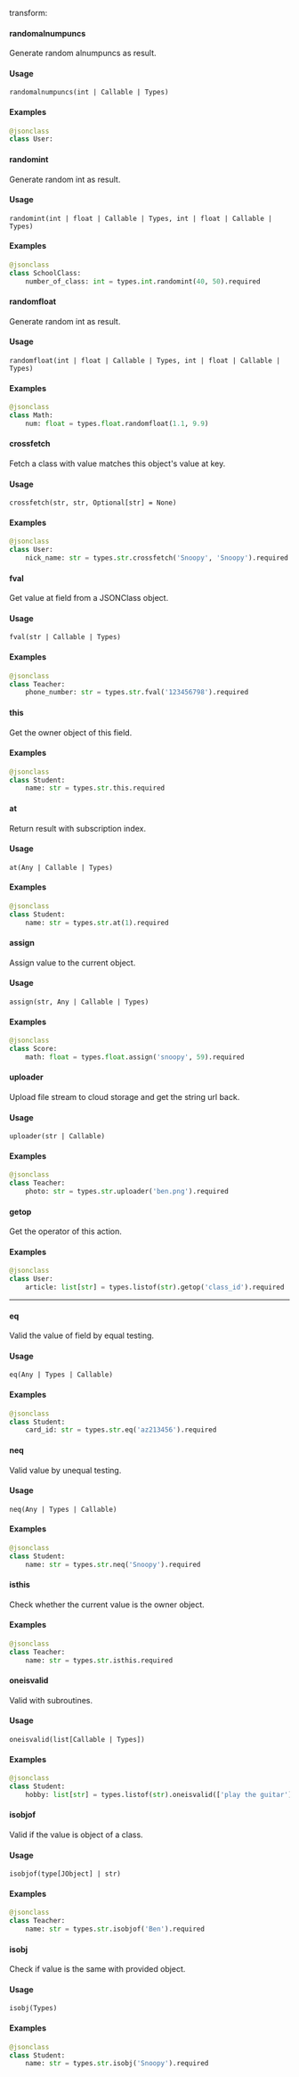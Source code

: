 transform:
<!--
#### passin
Use passin value as the result.
#### Examples
```python
@jsonclass
class User:
    password: str = types.str.passin.required
```
#### randomdigits
Generate random digits as result with custom length parameter.
#### Usage
`randomdigits(int | Callable | Types)`
#### Examples
```python
@jsonclass
class Math:
    num: int = types.int.randomdigits(3).required
```
#### randomalnums
Generate random alnums as result with custom length parameter.
#### Usage
`randomalnums(int | Callable | Types)`
#### Examples
```python
@jsonclass
class Verification:
    code: int = types.int.randomalnums(10).required
``` -->
#### randomalnumpuncs
Generate random alnumpuncs as result.
#### Usage
`randomalnumpuncs(int | Callable | Types)`
#### Examples
```python
@jsonclass
class User:

```
#### randomint
Generate random int as result.
#### Usage
`randomint(int | float | Callable | Types, int | float | Callable | Types)`
#### Examples
```python
@jsonclass
class SchoolClass:
    number_of_class: int = types.int.randomint(40, 50).required
```
#### randomfloat
Generate random int as result.
#### Usage
`randomfloat(int | float | Callable | Types, int | float | Callable | Types)`
#### Examples
```python
@jsonclass
class Math:
    num: float = types.float.randomfloat(1.1, 9.9)
```
#### crossfetch
Fetch a class with value matches this object's value at key.
#### Usage
`crossfetch(str, str, Optional[str] = None)`
#### Examples
```python
@jsonclass
class User:
    nick_name: str = types.str.crossfetch('Snoopy', 'Snoopy').required
```
#### fval
Get value at field from a JSONClass object.
#### Usage
`fval(str | Callable | Types)`
#### Examples
```python
@jsonclass
class Teacher:
    phone_number: str = types.str.fval('123456798').required
```
#### this
Get the owner object of this field.
#### Examples
```python
@jsonclass
class Student:
    name: str = types.str.this.required
```
#### at
Return result with subscription index.
#### Usage
`at(Any | Callable | Types)`
#### Examples
```python
@jsonclass
class Student:
    name: str = types.str.at(1).required
```
#### assign
Assign value to the current object.
#### Usage
`assign(str, Any | Callable | Types)`
#### Examples
```python
@jsonclass
class Score:
    math: float = types.float.assign('snoopy', 59).required
```
#### uploader
Upload file stream to cloud storage and get the string url back.
#### Usage
`uploader(str | Callable)`
#### Examples
```python
@jsonclass
class Teacher:
    photo: str = types.str.uploader('ben.png').required
```
#### getop
Get the operator of this action.
#### Examples
```python
@jsonclass
class User:
    article: list[str] = types.listof(str).getop('class_id').required
```

----------------------------------------------------------------------------------------------------------------


<!-- validate:

#### checkpw
Check string value with bcrypt's checkpw function.
#### Usage
`checkpw(Types)`
#### Examples
```python
@jsonclass
class User:
    username: str = types.str.checkpw('123456').required
``` -->

#### eq
Valid the value of field by equal testing.
#### Usage
`eq(Any | Types | Callable)`
#### Examples
```python
@jsonclass
class Student:
    card_id: str = types.str.eq('az213456').required
```
#### neq
Valid value by unequal testing.
#### Usage
`neq(Any | Types | Callable)`
#### Examples
```python
@jsonclass
class Student:
    name: str = types.str.neq('Snoopy').required
```
#### isthis
Check whether the current value is the owner object.
#### Examples
```python
@jsonclass
class Teacher:
    name: str = types.str.isthis.required
```
#### oneisvalid
Valid with subroutines.
#### Usage
`oneisvalid(list[Callable | Types])`
#### Examples
```python
@jsonclass
class Student:
    hobby: list[str] = types.listof(str).oneisvalid(['play the guitar'])
```
#### isobjof
Valid if the value is object of a class.
#### Usage
`isobjof(type[JObject] | str)`
#### Examples
```python
@jsonclass
class Teacher:
    name: str = types.str.isobjof('Ben').required
```
#### isobj
Check if value is the same with provided object.
#### Usage
`isobj(Types)`
#### Examples
```python
@jsonclass
class Student:
    name: str = types.str.isobj('Snoopy').required
```
